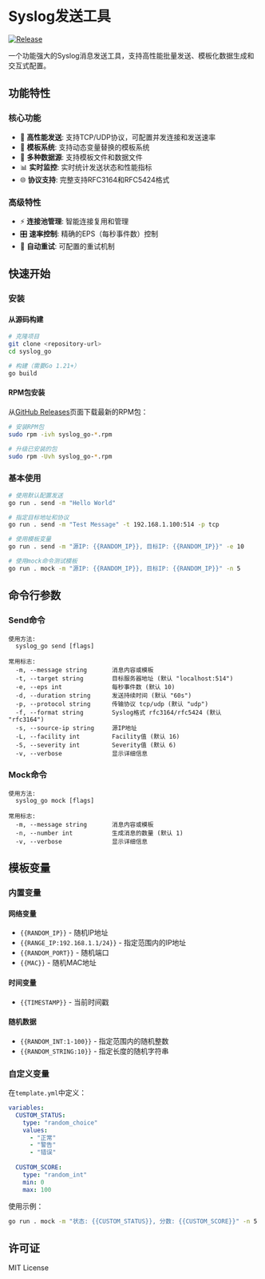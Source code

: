 # Syslog发送工具

[![Release](https://github.com/yourusername/syslog_go/actions/workflows/release.yml/badge.svg)](https://github.com/yourusername/syslog_go/actions/workflows/release.yml)

一个功能强大的Syslog消息发送工具，支持高性能批量发送、模板化数据生成和交互式配置。

## 功能特性

### 核心功能
- 🚀 **高性能发送**: 支持TCP/UDP协议，可配置并发连接和发送速率
- 📝 **模板系统**: 支持动态变量替换的模板系统
- 🎯 **多种数据源**: 支持模板文件和数据文件
- 📊 **实时监控**: 实时统计发送状态和性能指标
- 🌐 **协议支持**: 完整支持RFC3164和RFC5424格式

### 高级特性
- ⚡ **连接池管理**: 智能连接复用和管理
- 🎛️ **速率控制**: 精确的EPS（每秒事件数）控制
- 🔄 **自动重试**: 可配置的重试机制

## 快速开始

### 安装

#### 从源码构建

```bash
# 克隆项目
git clone <repository-url>
cd syslog_go

# 构建（需要Go 1.21+）
go build
```

#### RPM包安装

从[GitHub Releases](https://github.com/yourusername/syslog_go/releases)页面下载最新的RPM包：

```bash
# 安装RPM包
sudo rpm -ivh syslog_go-*.rpm

# 升级已安装的包
sudo rpm -Uvh syslog_go-*.rpm
```

### 基本使用

```bash
# 使用默认配置发送
go run . send -m "Hello World"

# 指定目标地址和协议
go run . send -m "Test Message" -t 192.168.1.100:514 -p tcp

# 使用模板变量
go run . send -m "源IP: {{RANDOM_IP}}, 目标IP: {{RANDOM_IP}}" -e 10

# 使用mock命令测试模板
go run . mock -m "源IP: {{RANDOM_IP}}, 目标IP: {{RANDOM_IP}}" -n 5
```

## 命令行参数

### Send命令
```
使用方法:
  syslog_go send [flags]

常用标志:
  -m, --message string       消息内容或模板
  -t, --target string        目标服务器地址 (默认 "localhost:514")
  -e, --eps int              每秒事件数 (默认 10)
  -d, --duration string      发送持续时间 (默认 "60s")
  -p, --protocol string      传输协议 tcp/udp (默认 "udp")
  -f, --format string        Syslog格式 rfc3164/rfc5424 (默认 "rfc3164")
  -s, --source-ip string     源IP地址
  -L, --facility int         Facility值 (默认 16)
  -S, --severity int         Severity值 (默认 6)
  -v, --verbose              显示详细信息
```

### Mock命令
```
使用方法:
  syslog_go mock [flags]

常用标志:
  -m, --message string       消息内容或模板
  -n, --number int           生成消息的数量 (默认 1)
  -v, --verbose              显示详细信息
```

## 模板变量

### 内置变量

#### 网络变量
- `{{RANDOM_IP}}` - 随机IP地址
- `{{RANGE_IP:192.168.1.1/24}}` - 指定范围内的IP地址
- `{{RANDOM_PORT}}` - 随机端口
- `{{MAC}}` - 随机MAC地址

#### 时间变量
- `{{TIMESTAMP}}` - 当前时间戳

#### 随机数据
- `{{RANDOM_INT:1-100}}` - 指定范围内的随机整数
- `{{RANDOM_STRING:10}}` - 指定长度的随机字符串

### 自定义变量

在`template.yml`中定义：

```yaml
variables:
  CUSTOM_STATUS:
    type: "random_choice"
    values:
      - "正常"
      - "警告"
      - "错误"
  
  CUSTOM_SCORE:
    type: "random_int"
    min: 0
    max: 100
```

使用示例：
```bash
go run . mock -m "状态: {{CUSTOM_STATUS}}, 分数: {{CUSTOM_SCORE}}" -n 5
```

## 许可证

MIT License